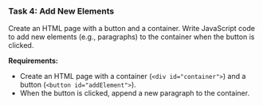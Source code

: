 ### Task 4: Add New Elements
Create an HTML page with a button and a container. Write JavaScript code to add new elements (e.g., paragraphs) to the container when the button is clicked.

**Requirements:**
- Create an HTML page with a container (`<div id="container">`) and a button (`<button id="addElement">`).
- When the button is clicked, append a new paragraph to the container.
